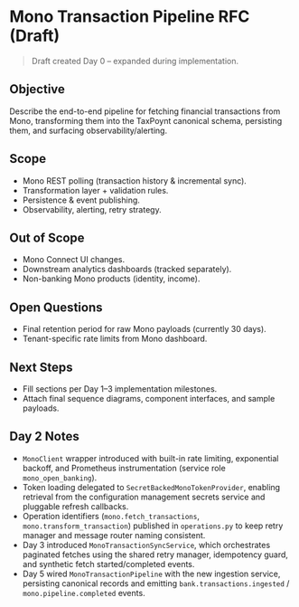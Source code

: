 # Mono Transaction Pipeline RFC (Draft)

> Draft created Day 0 – expanded during implementation.

## Objective
Describe the end-to-end pipeline for fetching financial transactions from Mono, transforming them into the TaxPoynt canonical schema, persisting them, and surfacing observability/alerting.

## Scope
- Mono REST polling (transaction history & incremental sync).
- Transformation layer + validation rules.
- Persistence & event publishing.
- Observability, alerting, retry strategy.

## Out of Scope
- Mono Connect UI changes.
- Downstream analytics dashboards (tracked separately).
- Non-banking Mono products (identity, income).

## Open Questions
- Final retention period for raw Mono payloads (currently 30 days).
- Tenant-specific rate limits from Mono dashboard.

## Next Steps
- Fill sections per Day 1–3 implementation milestones.
- Attach final sequence diagrams, component interfaces, and sample payloads.

## Day 2 Notes
- `MonoClient` wrapper introduced with built-in rate limiting, exponential backoff, and Prometheus instrumentation (service role `mono_open_banking`).
- Token loading delegated to `SecretBackedMonoTokenProvider`, enabling retrieval from the configuration management secrets service and pluggable refresh callbacks.
- Operation identifiers (`mono.fetch_transactions`, `mono.transform_transaction`) published in `operations.py` to keep retry manager and message router naming consistent.
- Day 3 introduced `MonoTransactionSyncService`, which orchestrates paginated fetches using the shared retry manager, idempotency guard, and synthetic fetch started/completed events.
- Day 5 wired `MonoTransactionPipeline` with the new ingestion service, persisting canonical records and emitting `bank.transactions.ingested` / `mono.pipeline.completed` events.

